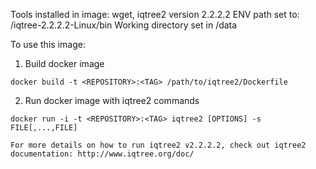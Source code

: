 Tools installed in image: wget, iqtree2 version 2.2.2.2
ENV path set to: /iqtree-2.2.2.2-Linux/bin
Working directory set in /data

To use this image:

1) Build docker image 
```
docker build -t <REPOSITORY>:<TAG> /path/to/iqtree2/Dockerfile
```
2) Run docker image with iqtree2 commands
```
docker run -i -t <REPOSITORY>:<TAG> iqtree2 [OPTIONS] -s FILE[,...,FILE]

For more details on how to run iqtree2 v2.2.2.2, check out iqtree2 documentation: http://www.iqtree.org/doc/
